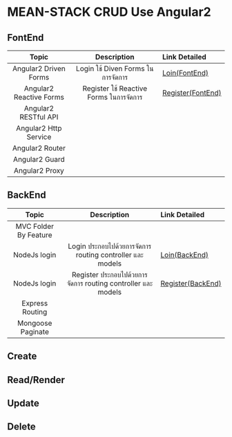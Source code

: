 # MEAN-STACK CRUD Use Angular2

 ## FontEnd
| Topic                         | Description                                 | Link Detailed                            |
|:---------------------------------:|:-------------------------------------------:|:-----------------------------------|
| Angular2 Driven Forms | Login ใช้ Diven Forms ในการจัดการ |[Loin(FontEnd)](angular-src/src/app/components/login/README.md)|
| Angular2 Reactive Forms | Register ใช้ Reactive Forms  ในการจัดการ |[Register(FontEnd)](angular-src/src/app/components/register/README.md)|
| Angular2 RESTful API              |                                             |                                    |
| Angular2 Http Service             |                                             |                                    |
| Angular2 Router              |                                             |                                    |
| Angular2 Guard             |                                             |                                    |
| Angular2 Proxy              |                                             |                                    |


 ## BackEnd
| Topic                         | Description                                 | Link Detailed                            |
|:---------------------------------:|:-------------------------------------------:|:-----------------------------------|
| MVC Folder By Feature             |                                             |                                    |
| NodeJs login | Login ประกอบไปด้วยการจัดการ routing controller และ models |[Loin(BackEnd)](app/users/README.md)|
| NodeJs login | Register ประกอบไปด้วยการจัดการ routing controller และ models  |[Register(BackEnd)](app/users/README.md)|
| Express Routing            |                                             |                                    |
| Mongoose Paginate            |                                             |                                    |

## Create
## Read/Render
## Update
## Delete